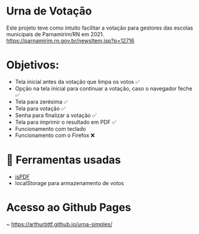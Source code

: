 # Urna de Votação
Este projeto teve como intuito facilitar a votação para gestores das escolas municipais de Parnamirim/RN em 2021.
https://parnamirim.rn.gov.br/newsItem.jsp?p=12716

# Objetivos:
 - Tela inicial antes da votação que limpa os votos :white_check_mark:
 - Opção na tela inicial para continuar a votação, caso o navegador feche :white_check_mark:
 - Tela para zerésima :white_check_mark:
 - Tela para votação :white_check_mark:
 - Senha para finalizar a votação :white_check_mark:
 - Tela para imprimir o resultado em PDF :white_check_mark:
 - Funcionamento com teclado
 - Funcionamento com o Firefox :x:

# :toolbox: Ferramentas usadas
 - [jsPDF](https://github.com/parallax/jsPDF)
 - localStorage para armazenamento de votos
 

# Acesso ao Github Pages
~ https://arthurbttf.github.io/urna-simples/
